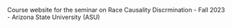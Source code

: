Course website for the seminar on Race Causality Discrmination - Fall 2023 - Arizona State University (ASU)
